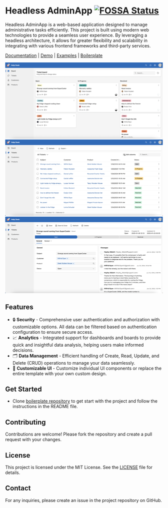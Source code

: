 # Headless AdminApp [![FOSSA Status](https://app.fossa.com/api/projects/git%2Bgithub.com%2Fheadless-adminapp%2Fadminapp.svg?type=shield&issueType=license)](https://app.fossa.com/projects/git%2Bgithub.com%2Fheadless-adminapp%2Fadminapp?ref=badge_shield&issueType=license)

Headless AdminApp is a web-based application designed to manage administrative tasks efficiently. This project is built using modern web technologies to provide a seamless user experience. By leveraging a headless architecture, it allows for greater flexibility and scalability in integrating with various frontend frameworks and third-party services.

[Documentation](https://headless-adminapp.github.io/) | [Demo](https://headless-adminapp-examples.vercel.app) | [Examples](https://github.com/kishanmundha/headless-adminapp-examples) | [Boilerplate](https://github.com/headless-adminapp/boilerplate)

![Board](screenshots/board.png)
![DataGrid](screenshots/datagrid.png)
![Form](screenshots/form.png)

## Features

- 🔒 **Security** - Comprehensive user authentication and authorization with customizable options. All data can be filtered based on authentication configuration to ensure secure access.
- 📈 **Analytics** - Integrated support for dashboards and boards to provide quick and insightful data analysis, helping users make informed decisions.
- 🗂️ **Data Management** - Efficient handling of Create, Read, Update, and Delete (CRUD) operations to manage your data seamlessly.
- 🎨 **Customizable UI** - Customize individual UI components or replace the entire template with your own custom design.

## Get Started

- Clone [boilerplate repository](https://github.com/headless-adminapp/boilerplate) to get start with the project and follow the instructions in the README file.

## Contributing

Contributions are welcome! Please fork the repository and create a pull request with your changes.

## License

This project is licensed under the MIT License. See the [LICENSE](LICENSE) file for details.

## Contact

For any inquiries, please create an issue in the project repository on GitHub.
